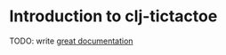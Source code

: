 # Introduction to clj-tictactoe

TODO: write [great documentation](http://jacobian.org/writing/great-documentation/what-to-write/)
